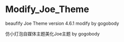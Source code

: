 # Modify_Joe_Theme
beaufify Joe Theme version 4.6.1 modify by gogobody 

仿小灯泡自媒体主题美化Joe主题 by gogobody